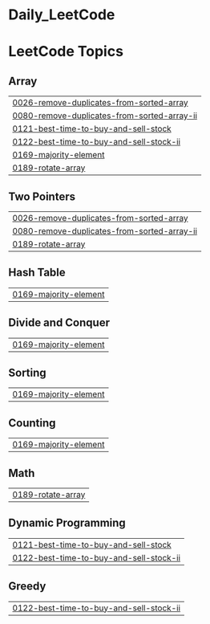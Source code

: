 # Daily_LeetCode
<!---LeetCode Topics Start-->
# LeetCode Topics
## Array
|  |
| ------- |
| [0026-remove-duplicates-from-sorted-array](https://github.com/Sikandar1310291/Daily_LeetCode/tree/master/0026-remove-duplicates-from-sorted-array) |
| [0080-remove-duplicates-from-sorted-array-ii](https://github.com/Sikandar1310291/Daily_LeetCode/tree/master/0080-remove-duplicates-from-sorted-array-ii) |
| [0121-best-time-to-buy-and-sell-stock](https://github.com/Sikandar1310291/Daily_LeetCode/tree/master/0121-best-time-to-buy-and-sell-stock) |
| [0122-best-time-to-buy-and-sell-stock-ii](https://github.com/Sikandar1310291/Daily_LeetCode/tree/master/0122-best-time-to-buy-and-sell-stock-ii) |
| [0169-majority-element](https://github.com/Sikandar1310291/Daily_LeetCode/tree/master/0169-majority-element) |
| [0189-rotate-array](https://github.com/Sikandar1310291/Daily_LeetCode/tree/master/0189-rotate-array) |
## Two Pointers
|  |
| ------- |
| [0026-remove-duplicates-from-sorted-array](https://github.com/Sikandar1310291/Daily_LeetCode/tree/master/0026-remove-duplicates-from-sorted-array) |
| [0080-remove-duplicates-from-sorted-array-ii](https://github.com/Sikandar1310291/Daily_LeetCode/tree/master/0080-remove-duplicates-from-sorted-array-ii) |
| [0189-rotate-array](https://github.com/Sikandar1310291/Daily_LeetCode/tree/master/0189-rotate-array) |
## Hash Table
|  |
| ------- |
| [0169-majority-element](https://github.com/Sikandar1310291/Daily_LeetCode/tree/master/0169-majority-element) |
## Divide and Conquer
|  |
| ------- |
| [0169-majority-element](https://github.com/Sikandar1310291/Daily_LeetCode/tree/master/0169-majority-element) |
## Sorting
|  |
| ------- |
| [0169-majority-element](https://github.com/Sikandar1310291/Daily_LeetCode/tree/master/0169-majority-element) |
## Counting
|  |
| ------- |
| [0169-majority-element](https://github.com/Sikandar1310291/Daily_LeetCode/tree/master/0169-majority-element) |
## Math
|  |
| ------- |
| [0189-rotate-array](https://github.com/Sikandar1310291/Daily_LeetCode/tree/master/0189-rotate-array) |
## Dynamic Programming
|  |
| ------- |
| [0121-best-time-to-buy-and-sell-stock](https://github.com/Sikandar1310291/Daily_LeetCode/tree/master/0121-best-time-to-buy-and-sell-stock) |
| [0122-best-time-to-buy-and-sell-stock-ii](https://github.com/Sikandar1310291/Daily_LeetCode/tree/master/0122-best-time-to-buy-and-sell-stock-ii) |
## Greedy
|  |
| ------- |
| [0122-best-time-to-buy-and-sell-stock-ii](https://github.com/Sikandar1310291/Daily_LeetCode/tree/master/0122-best-time-to-buy-and-sell-stock-ii) |
<!---LeetCode Topics End-->
